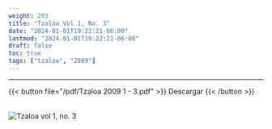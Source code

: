 ```yaml
---
weight: 203
title: "Tzaloa Vol 1, No. 3"
date: "2024-01-01T19:22:21-06:00"
lastmod: "2024-01-01T19:22:21-06:00"
draft: false
toc: true
tags: ["tzaloa", "2009"]
---
```

- - - - - - - - -
{{< button file="/pdf/Tzaloa 2009 1 - 3.pdf" >}}   Descargar {{< /button >}} 
######
![Tzaloa vol 1, no. 3](/images/portada/1-3.jpeg)
